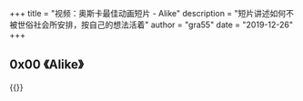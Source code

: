 +++
title = "视频：奥斯卡最佳动画短片 - Alike"
description = "短片讲述如何不被世俗社会所安排，按自己的想法活着"
author = "gra55"
date = "2019-12-26"
+++


## 0x00 《Alike》

{{<video-bili aid="51496165" cid="90134590" >}}
